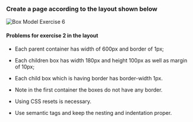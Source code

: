 ### Create a page according to the layout shown below

![Box Model Exercise 6](https://raw.githubusercontent.com/suraj122/AC-STYLE-images/master/box-model/ex-6.png)

#### Problems for exercise 2 in the layout

- Each parent container has width of 600px and border of 1px;
- Each children box has width 180px and height 100px as well as margin of 10px;
- Each child box which is having border has border-width 1px.
- Note in the first container the boxes do not have any border.

- Using CSS resets is necessary.
- Use semantic tags and keep the nesting and indentation proper.
